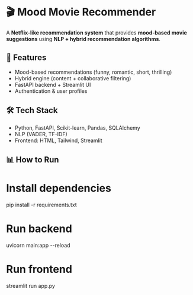 # 🎬 Mood Movie Recommender

A **Netflix-like recommendation system** that provides **mood-based movie suggestions** using **NLP + hybrid recommendation algorithms**.

## 🚀 Features
- Mood-based recommendations (funny, romantic, short, thrilling)
- Hybrid engine (content + collaborative filtering)
- FastAPI backend + Streamlit UI
- Authentication & user profiles

## 🛠 Tech Stack
- Python, FastAPI, Scikit-learn, Pandas, SQLAlchemy
- NLP (VADER, TF-IDF)
- Frontend: HTML, Tailwind, Streamlit

## 📊 How to Run

# Install dependencies
pip install -r requirements.txt

# Run backend
uvicorn main:app --reload

# Run frontend
streamlit run app.py
